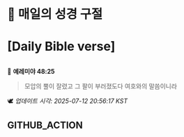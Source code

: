 # 🙏 매일의 성경 구절
# [Daily Bible verse]
##
<!-- START_BIBLE_VERSE -->
📖 **예레미야 48:25**
> 모압의 뿔이 잘렸고 그 팔이 부러졌도다 여호와의 말씀이니라

🕊️ _업데이트 시각: 2025-07-12 20:56:17 KST_
  <!-- END_BIBLE_VERSE -->
## GITHUB_ACTION
